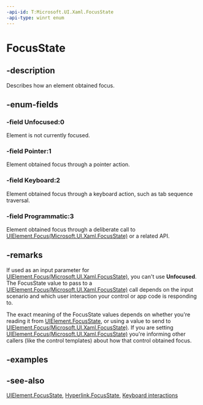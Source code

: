 ```yaml
---
-api-id: T:Microsoft.UI.Xaml.FocusState
-api-type: winrt enum
---
```


<!-- Enumeration syntax
public enum Windows.UI.Xaml.FocusState : int
-->

# FocusState

## -description

Describes how an element obtained focus.

## -enum-fields

### -field Unfocused:0

Element is not currently focused.

### -field Pointer:1

Element obtained focus through a pointer action.

### -field Keyboard:2

Element obtained focus through a keyboard action, such as tab sequence traversal.

### -field Programmatic:3

Element obtained focus through a deliberate call to [UIElement.Focus(Microsoft.UI.Xaml.FocusState)](uielement_focus_1914077590.md) or a related API.

## -remarks

If used as an input parameter for [UIElement.Focus(Microsoft.UI.Xaml.FocusState)](uielement_focus_1914077590.md), you can't use **Unfocused**. The FocusState value to pass to a [UIElement.Focus(Microsoft.UI.Xaml.FocusState)](uielement_focus_1914077590.md) call depends on the input scenario and which user interaction your control or app code is responding to.

The exact meaning of the FocusState values depends on whether you're reading it from [UIElement.FocusState](uielement_focusstate.md), or using a value to send to [UIElement.Focus(Microsoft.UI.Xaml.FocusState)](uielement_focus_1914077590.md). If you are setting [UIElement.Focus(Microsoft.UI.Xaml.FocusState)](uielement_focus_1914077590.md) you're informing other callers (like the control templates) about how that control obtained focus.

## -examples

## -see-also

[UIElement.FocusState](uielement_focusstate.md), [Hyperlink.FocusState](../microsoft.ui.xaml.documents/hyperlink_focusstate.md), [Keyboard interactions](/windows/uwp/input-and-devices/keyboard-interactions)
